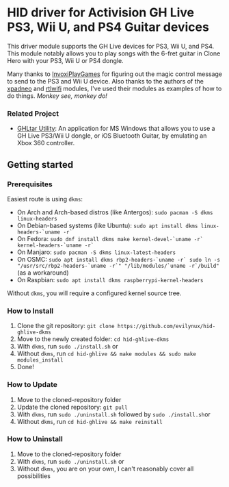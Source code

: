 # HID driver for Activision GH Live PS3, Wii U, and PS4 Guitar devices #

This driver module supports the GH Live devices for PS3, Wii U, and PS4. This module notably allows you to play songs with the 6-fret guitar in Clone Hero with your PS3, Wii U or PS4 dongle.

Many thanks to [InvoxiPlayGames](https://github.com/InvoxiPlayGames) for figuring out the magic control message to send to the PS3 and Wii U device. Also thanks to the authors of the [xpadneo](https://github.com/atar-axis/xpadneo) and [rtlwifi](https://github.com/rtlwifi-linux) modules, I've used their modules as examples of how to do things. *Monkey see, monkey do!*

### Related Project ###
- [GHLtar Utility](https://github.com/ghlre/GHLtarUtility): An application for MS Windows that allows you to use a GH Live PS3/Wii U dongle, or iOS Bluetooth Guitar, by emulating an Xbox 360 controller.

## Getting started ##
### Prerequisites ###

Easiest route is using `dkms`:

- On Arch and Arch-based distros (like Antergos): `sudo pacman -S dkms linux-headers`
- On Debian-based systems (like Ubuntu): `` sudo apt install dkms linux-headers-`uname -r` ``
- On Fedora: `` sudo dnf install dkms make kernel-devel-`uname -r` kernel-headers-`uname -r` ``
- On Manjaro: `sudo pacman -S dkms linux-latest-headers`
- On OSMC: `` sudo apt install dkms rbp2-headers-`uname -r` sudo ln -s "/usr/src/rbp2-headers-`uname -r`" "/lib/modules/`uname -r`/build" `` (as a workaround)
- On Raspbian: `sudo apt install dkms raspberrypi-kernel-headers`

Without `dkms`, you will require a configured kernel source tree. 

### How to Install ###
1. Clone the git repository: `git clone https://github.com/evilynux/hid-ghlive-dkms`
2. Move to the newly created folder: `cd hid-ghlive-dkms`
3. With `dkms`, run `sudo ./install.sh` or
4. Without `dkms`, run `cd hid-ghlive && make modules && sudo make modules_install`
5. Done!

### How to Update ###
1. Move to the cloned-repository folder
2. Update the cloned repository: `git pull`
3. With `dkms`, run `sudo ./uninstall.sh` followed by `sudo ./install.sh`or
4. Without `dkms`, run `cd hid-ghlive && make reinstall`

### How to Uninstall ###
1. Move to the cloned-repository folder
2. With `dkms`, run `sudo ./uninstall.sh` or
3. Without `dkms`, you are on your own, I can't reasonably cover all possibilities

